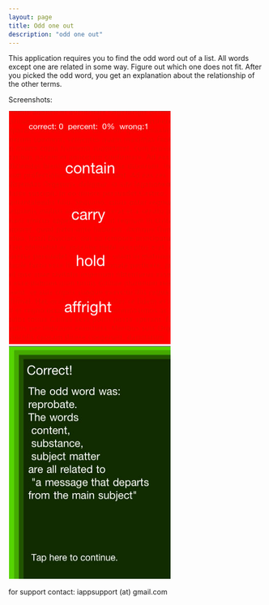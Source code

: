 ```yaml
---
layout: page
title: Odd one out 
description: "odd one out"
---
```

This application requires you to find 
the odd word out of a list. All words 
except one are related in some way. 
Figure out which one does not fit. 
After you picked the odd word, you 
get an explanation about the relationship 
of the other terms.

Screenshots:

![oddone](./imgs/odd1.jpg)
![oddone](./imgs/odd2.jpg)

for support contact:
  iappsupport (at) gmail.com

